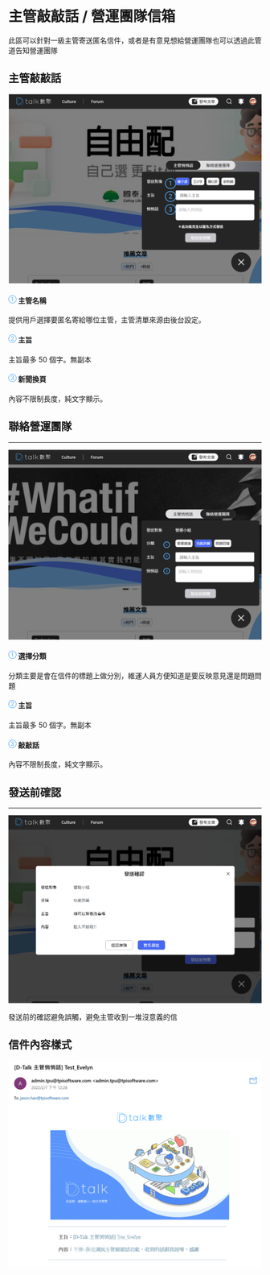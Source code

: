 # 主管敲敲話 / 營運團隊信箱

此區可以針對一級主管寄送匿名信件，或者是有意見想給營運團隊也可以透過此管道告知營運團隊

## 主管敲敲話

![](../.gitbook/assets/主管敲敲話.png)

#### ![編號 1](../.gitbook/assets/1.png) 主管名稱

提供用戶選擇要匿名寄給哪位主管，主管清單來源由後台設定。

#### ![編號 2](../.gitbook/assets/2.png) 主旨

主旨最多 50 個字。無副本

#### ![編號 3](../.gitbook/assets/3.png) 新聞換頁

內容不限制長度，純文字顯示。

## 聯絡營運團隊

---

![](../.gitbook/assets/聯絡營運主管.png)

#### ![編號 1](../.gitbook/assets/1.png) 選擇分類

分類主要是會在信件的標題上做分別，維運人員方便知道是要反映意見還是問題問題

#### ![編號 2](../.gitbook/assets/2.png) 主旨

主旨最多 50 個字。無副本

#### ![編號 3](../.gitbook/assets/3.png) 敲敲話

內容不限制長度，純文字顯示。

## 發送前確認

---

![](../.gitbook/assets/發送前確認.png)

發送前的確認避免誤觸，避免主管收到一堆沒意義的信

## 信件內容樣式

![](../.gitbook/assets/信件.png)
